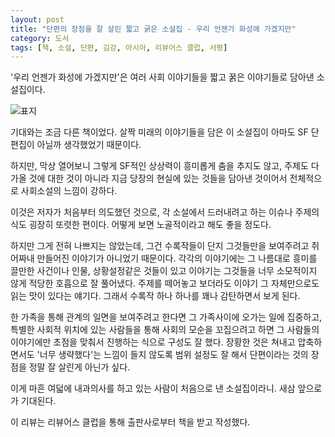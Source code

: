 ```yaml
---
layout: post
title: "단편의 장점을 잘 살린 짧고 굵은 소설집 - 우리 언젠가 화성에 가겠지만"
category: 도서
tags: [책, 소설, 단편, 김강, 아시아, 리뷰어스 클럽, 서평]
---
```


'우리 언젠가 화성에 가겠지만'은
여러 사회 이야기들을 짧고 꿁은 이야기들로 담아낸 소설집이다.

![표지](https://lh3.googleusercontent.com/L_ysQM2M5_05qc4vCWmMvOq1663b_QlsMfgAAZ3NlafZCaKqBL6m5NzmTgRL3sSXGr5SxNW_Bv2lWQ=s480)

기대와는 조금 다른 책이었다.
살짝 미래의 이야기들을 담은 이 소설집이
아마도 SF 단편집이 아닐까 생각했었기 때문이다.

하지만, 막상 열어보니 그렇게 SF적인 상상력이 흥미롭게 춤을 추지도 않고,
주제도 다가올 것에 대한 것이 아니라 지금 당장의 현실에 있는 것들을 담아낸 것이어서
전체적으로 사회소설의 느낌이 강하다.

이것은 저자가 처음부터 의도했던 것으로,
각 소설에서 드러내려고 하는 이슈나 주제의식도 굉장히 또렷한 편이다.
어떻게 보면 노골적이라고 해도 좋을 정도다.

하지만 그게 전혀 나쁘지는 않았는데,
그건 수록작들이 단지 그것들만을 보여주려고 쥐어짜내 만들어진 이야기가 아니었기 때문이다.
각각의 이야기에는 그 나름대로 흥미를 끌만한 사건이나 인물, 상황설정같은 것들이 있고
이야기는 그것들을 너무 소모적이지 않게 적당한 호흡으로 잘 풀어냈다.
주제를 떼어놓고 보더라도 이야기 그 자체만으로도 읽는 맛이 있다는 얘기다.
그래서 수록작 하나 하나를 꽤나 감탄하면서 보게 된다.

한 가족을 통해 관계의 일면을 보여주려고 한다면 그 가족사이에 오가는 일에 집중하고,
특별한 사회적 위치에 있는 사람들을 통해 사회의 모순을 꼬집으려고 하면
그 사람들의 이야기에만 초점을 맞춰서 진행하는 식으로 구성도 잘 했다.
장황한 것은 쳐내고 압축하면서도
'너무 생략했다'는 느낌이 들지 않도록 범위 설정도 잘 해서
단편이라는 것의 장점을 정말 잘 살린게 아닌가 싶다.

이게 마흔 여덟에 내과의사를 하고 있는 사람이 처음으로 낸 소설집이라니.
새삼 앞으로가 기대된다.



<div class="im im-info">
이 리뷰는 리뷰어스 클럽을 통해 출판사로부터 책을 받고 작성했다.
</div>
